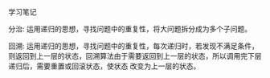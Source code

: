 学习笔记


分治: 运用递归的思想，寻找问题中的重复性，将大问题拆分成为多个子问题。

回溯: 运用递归的思想，寻找问题中的重复性，每次递归时，若发现不满足条件，则返回到上一层的状态，回溯算法由于需要返回到上一层的状态，所以调用完下层递归后，需要重置或回滚状态，使状态 改变为上一层的状态。 

